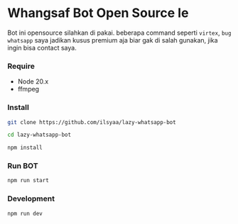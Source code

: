 # Whangsaf Bot Open Source le
Bot ini opensource silahkan di pakai. beberapa command seperti `virtex`, `bug whatsapp` saya jadikan kusus premium aja biar gak di salah gunakan, jika ingin bisa contact saya.

### Require
- Node 20.x
- ffmpeg

### Install
```bash
git clone https://github.com/ilsyaa/lazy-whatsapp-bot
```
```bash
cd lazy-whatsapp-bot
```
```bash
npm install
```
### Run BOT
```bash
npm run start
```

### Development
```bash
npm run dev
```
